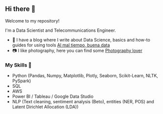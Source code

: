 ## Hi there 👋

Welcome to my repository! 

I'm a Data Scientist and Telecommunications Engineer.

- 📑 I have a blog where I write about Data Science, basics and how-to guides for using tools <a href="https://lauralpezb.medium.com">Al mal tiempo, buena data</a> 
- 📷 I like photography, here you can find some <a href="https://vsco.co/lauralpezb/gallery">Photography lover</a> 


### My Skills 📑
- Python (Pandas, Numpy, Matplotlib, Plotly, Seaborn, Scikit-Learn, NLTK, PySpark)
- SQL
- AWS
- Power BI / Tableau / Google Data Studio
- NLP (Text cleaning, sentiment analysis (Beto), entities (NER, POS) and Latent Dirichlet Allocation (LDA))


<!--
**lauralpezb/lauralpezb** is a ✨ _special_ ✨ repository because its `README.md` (this file) appears on your GitHub profile.

Here are some ideas to get you started:

- 🔭 I’m currently working on ...
- 🌱 I’m currently learning ...
- 👯 I’m looking to collaborate on ...
- 🤔 I’m looking for help with ...
- 💬 Ask me about ...
- 📫 How to reach me: ...
- 😄 Pronouns: ...
- ⚡ Fun fact: ...
-->
